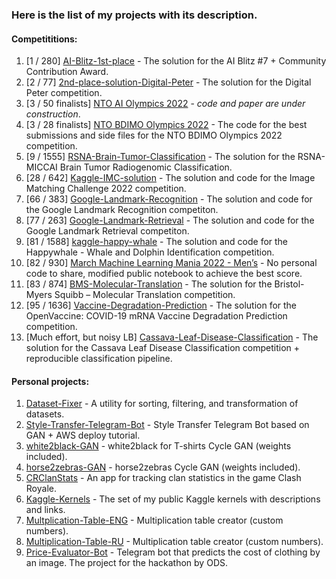### Here is the list of my projects with its description.

#### Competititions:
1. [1 / 280] [AI-Blitz-1st-place](https://github.com/t0efL/AI-Blitz-1st-place) - The solution for the AI Blitz #7 + Community Contribution Award.   
2. [2 / 77] [2nd-place-solution-Digital-Peter](https://github.com/t0efL/2nd-place-solution-Digital-Peter) - The solution for the Digital Peter competition.  
3. [3 / 50 finalists] [NTO AI Olympics 2022](https://ods.ai/competitions/nto_final_21-22) - *code and paper are under construction*.
4. [3 / 28 finalists] [NTO BDIMO Olympics 2022]([https://ods.ai/competitions/nto_final_21-22](https://github.com/t0efL/NTO-BDIMO-Olympics-2022)) - The code for the best submissions and side files for the NTO BDIMO Olympics 2022 competition.
3. [9 / 1555] [RSNA-Brain-Tumor-Classification](https://www.kaggle.com/c/rsna-miccai-brain-tumor-radiogenomic-classification/discussion/279826#1549791) - The solution for the RSNA-MICCAI Brain Tumor Radiogenomic Classification. 
4. [28 / 642] [Kaggle-IMC-solution](https://github.com/t0efL/Kaggle-IMC-solution) - The solution and code for the Image Matching Challenge 2022 competition.
5. [66 / 383] [Google-Landmark-Recognition](https://github.com/t0efL/Kaggle-Google-Landmark) - The solution and code for the Google Landmark Recognition competiton. 
6. [77 / 263] [Google-Landmark-Retrieval](https://github.com/t0efL/Kaggle-Google-Landmark) - The solution and code for the Google Landmark Retrieval competiton. 
7. [81 / 1588] [kaggle-happy-whale](https://github.com/t0efL/kaggle-happy-whale) - The solution and code for the Happywhale - Whale and Dolphin Identification competition.  
8. [82 / 930] [March Machine Learning Mania 2022 - Men’s](https://www.kaggle.com/competitions/mens-march-mania-2022) - No personal code to share, modified public notebook to achieve the best score.
9. [83 / 874] [BMS-Molecular-Translation](https://github.com/xzcodes/BMS-Molecular-Translation) - The solution for the Bristol-Myers Squibb – Molecular Translation competition. 
10. [95 / 1636] [Vaccine-Degradation-Prediction](https://www.kaggle.com/c/stanford-covid-vaccine/discussion/189173) - The solution for the OpenVaccine: COVID-19 mRNA Vaccine Degradation Prediction competition. 
11. [Much effort, but noisy LB] [Cassava-Leaf-Disease-Classification](https://github.com/t0efL/Cassava-Leaf-Disease-Classification) - The solution for the Cassava Leaf Disease Classification competition + reproducible classification pipeline. 

#### Personal projects:
1. [Dataset-Fixer](https://github.com/t0efL/Dataset-Fixer) - A utility for sorting, filtering, and transformation of datasets. 
2. [Style-Transfer-Telegram-Bot](https://github.com/t0efL/Style-Transfer-Telegram-Bot) - Style Transfer Telegram Bot based on GAN + AWS deploy tutorial. 
3. [white2black-GAN](https://github.com/t0efL/white2black-GAN) - white2black for T-shirts Cycle GAN (weights included). 
4. [horse2zebras-GAN](https://github.com/t0efL/horse2zebras-GAN) - horse2zebras Cycle GAN (weights included). 
5. [CRClanStats](https://github.com/t0efL/CRClanStats) - An app for tracking clan statistics in the game Clash Royale. 
6. [Kaggle-Kernels](https://github.com/t0efL/Kaggle-Kernels) - The set of my public Kaggle kernels with descriptions and links. 
7. [Multplication-Table-ENG](https://github.com/t0efL/Multplication-Table-ENG) - Multiplication table creator (custom numbers). 
8. [Multiplication-Table-RU](https://github.com/t0efL/Multiplication-Table-RU) - Multiplication table creator (custom numbers). 
9. [Price-Evaluator-Bot](https://github.com/t0efL/Price-Evaluator-Bot) - Telegram bot that predicts the cost of clothing by an image. The project for the hackathon by ODS. 
